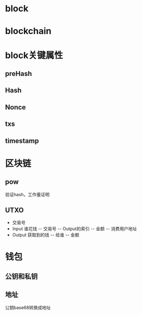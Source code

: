 
# block

# blockchain

# block关键属性
## preHash

## Hash

## Nonce

## txs

## timestamp

# 区块链
## pow
验证hash，工作量证明

## UTXO
- 交易号
- Input
谁花钱
-- 交易号
-- Output的索引
-- 金额
-- 消费用户地址
- Output
获取到的钱
-- 给谁
-- 金额



# 钱包
## 公钥和私钥
## 地址
公钥base68转换成地址

